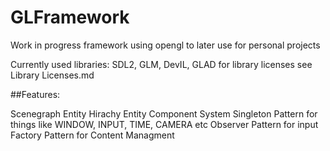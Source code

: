 # GLFramework

Work in progress framework using opengl to later use for personal projects

Currently used libraries: SDL2, GLM, DevIL, GLAD
for library licenses see Library Licenses.md

##Features:

Scenegraph Entity Hirachy
Entity Component System
Singleton Pattern for things like WINDOW, INPUT, TIME, CAMERA etc
Observer Pattern for input
Factory Pattern for Content Managment